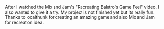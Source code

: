 After I watched the Mix and Jam's "Recreating Balatro's Game Feel" video. I also wanted to give it a try. My project is not finished yet but its really fun. 
Thanks to localthunk for creating an amazing game and also Mix and Jam for recreation idea.
